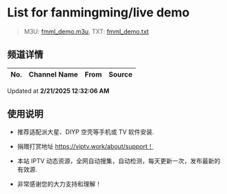 # List for **fanmingming/live demo**

> M3U: [fmml_demo.m3u](./fmml_demo.m3u ), TXT: [fmml_demo.txt](./txt/fmml_demo.txt )

## 频道详情

| No. | Channel Name | From | Source |
| --- | ------------ | ---- | ------ |


Updated at **2/21/2025 12:32:06 AM**

## 使用说明

- 推荐适配派大星、DIYP 空壳等手机或 TV 软件安装.

- 捐赠打赏地址 <https://viptv.work/about/support！>

- 本站 IPTV 动态资源，全网自动搜集，自动检测，每天更新一次，发布最新的有效源.

- 非常感谢您的大力支持和理解！
